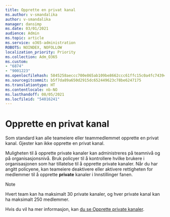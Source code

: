 ```yaml
---
title: Opprette en privat kanal
ms.author: v-smandalika
author: v-smandalika
manager: dansimp
ms.date: 03/01/2021
audience: Admin
ms.topic: article
ms.service: o365-administration
ROBOTS: NOINDEX, NOFOLLOW
localization_priority: Priority
ms.collection: Adm_O365
ms.custom:
- "6874"
- "9001223"
ms.openlocfilehash: 5845258aeccc700e865ab109be8662ccc61ffc15c0a4fc7439449af22c73b30d
ms.sourcegitcommit: b5f7da89a650d2915dc652449623c78be6247175
ms.translationtype: HT
ms.contentlocale: nb-NO
ms.lasthandoff: 08/05/2021
ms.locfileid: "54016241"
---
```

# <a name="create-a-private-channel"></a>Opprette en privat kanal

Som standard kan alle teameiere eller teammedlemmet opprette en privat kanal. Gjester kan ikke opprette en privat kanal. 

Muligheten til å opprette private kanaler kan administreres på teamnivå og på organisasjonsnivå. Bruk policyer til å kontrollere hvilke brukere i organisasjonen som har tillatelse til å opprette private kanaler. Når du har angitt policyene, kan teameiere deaktivere eller aktivere rettigheten for medlemmer til å opprette **private** kanaler i Innstillinger fanen.

> [!NOTE]
> Hvert team kan ha maksimalt 30 private kanaler, og hver private kanal kan ha maksimalt 250 medlemmer.

Hvis du vil ha mer informasjon, kan [du se Opprette private kanaler](https://docs.microsoft.com/MicrosoftTeams/private-channels#private-channel-creation).


